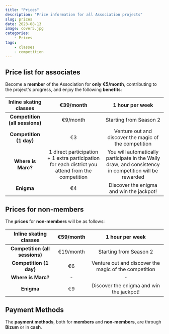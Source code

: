 ```yaml
---
title: "Prices"
description: "Price information for all Association projects"
slug: prices
date: 2023-08-13
image: cover5.jpg
categories:
    - Prices
tags:
    - classes
    - competition
---
```

## **Price list for associates**
Become a **member** of the Association for **only** **€5/month**, contributing to the project's progress, and enjoy the following **benefits**:

|**Inline skating classes**|€39/month|1 hour per week|
| :-: | :-: | :-: |
|**Competition (all sessions)**|€9/month|Starting from Season 2|
|**Competition (1 day)**|€3|Venture out and discover the magic of the competition|
|**Where is Marc?**|1 direct participation + 1 extra participation for each district you attend from the competition|You will automatically participate in the Wally draw, and consistency in competition will be rewarded|
|**Enigma**|€4|Discover the enigma and win the jackpot!|

## **Prices for non-members**
The **prices** for **non-members** will be as follows:

|**Inline skating classes**|€59/month|1 hour per week|
| :-: | :-: | :-: |
|**Competition (all sessions)**|€19/month|Starting from Season 2|
|**Competition (1 day)**|€6|Venture out and discover the magic of the competition|
|**Where is Marc?**|-|-|
|**Enigma**|€9|Discover the enigma and win the jackpot!|

## **Payment Methods**
The **payment methods**, both for **members** and **non-members**, are through **Bizum** or in **cash**.